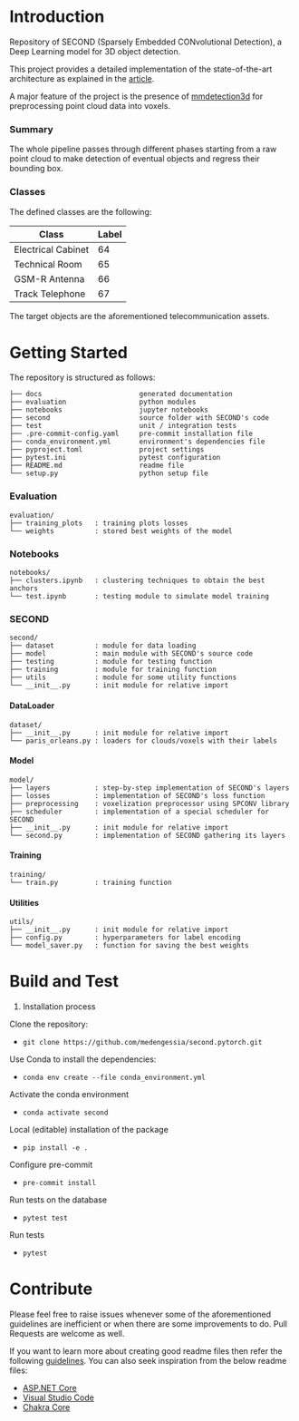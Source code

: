 # Introduction

Repository of SECOND (Sparsely Embedded CONvolutional Detection), a Deep Learning model for 3D object detection.

This project provides a detailed implementation of the state-of-the-art architecture as explained in the [article](https://www.mdpi.com/1424-8220/18/10/3337).

A major feature of the project is the presence of [mmdetection3d](https://github.com/open-mmlab/mmdetection3d) for preprocessing point cloud data into voxels.


### Summary

The whole pipeline passes through different phases starting from a raw point cloud to make detection of eventual objects and regress their bounding box.

### Classes

The defined classes are the following:

| **Class**          | **Label** |
|--------------------|-----------|
| Electrical Cabinet | 64        |
| Technical Room     | 65        |
| GSM-R Antenna      | 66        |
| Track Telephone    | 67        |

The target objects are the aforementioned telecommunication assets.


# Getting Started

The repository is structured as follows:
```
├── docs                        generated documentation
├── evaluation                  python modules
├── notebooks                   jupyter notebooks
├── second                      source folder with SECOND's code
├── test                        unit / integration tests
├── .pre-commit-config.yaml     pre-commit installation file
├── conda_environment.yml       environment's dependencies file
├── pyproject.toml              project settings
├── pytest.ini                  pytest configuration
├── README.md                   readme file
└── setup.py                    python setup file
```

### Evaluation
````
evaluation/
├── training_plots   : training plots losses
└── weights          : stored best weights of the model
````

### Notebooks
````
notebooks/
├── clusters.ipynb   : clustering techniques to obtain the best anchors
└── test.ipynb       : testing module to simulate model training
````

### SECOND
````
second/
├── dataset          : module for data loading
├── model            : main module with SECOND's source code
├── testing          : module for testing function
├── training         : module for training function
├── utils            : module for some utility functions
└── __init__.py      : init module for relative import
````

#### DataLoader
````
dataset/
├── __init__.py      : init module for relative import
└── paris_orleans.py : loaders for clouds/voxels with their labels
````

#### Model
````
model/
├── layers           : step-by-step implementation of SECOND's layers
├── losses           : implementation of SECOND's loss function
├── preprocessing    : voxelization preprocessor using SPCONV library
├── scheduler        : implementation of a special scheduler for SECOND
├── __init__.py      : init module for relative import
└── second.py        : implementation of SECOND gathering its layers
````

#### Training
````
training/
└── train.py         : training function
````

#### Utilities
````
utils/
├── __init__.py      : init module for relative import
├── config.py        : hyperparameters for label encoding
└── model_saver.py   : function for saving the best weights
````

# Build and Test

1. Installation process

Clone the repository:
- `git clone https://github.com/medengessia/second.pytorch.git`

Use Conda to install the dependencies:
- `conda env create --file conda_environment.yml`

Activate the conda environment
- `conda activate second`

Local (editable) installation of the package
- `pip install -e .`

Configure pre-commit
- `pre-commit install`

Run tests on the database
- `pytest test`

Run tests
- `pytest`

# Contribute

Please feel free to raise issues whenever some of the aforementioned guidelines are inefficient or when there are some improvements to do. Pull Requests are welcome as well.

If you want to learn more about creating good readme files then refer the following [guidelines](https://docs.microsoft.com/en-us/azure/devops/repos/git/create-a-readme?view=azure-devops). You can also seek inspiration from the below readme files:
- [ASP.NET Core](https://github.com/aspnet/Home)
- [Visual Studio Code](https://github.com/Microsoft/vscode)
- [Chakra Core](https://github.com/Microsoft/ChakraCore)
